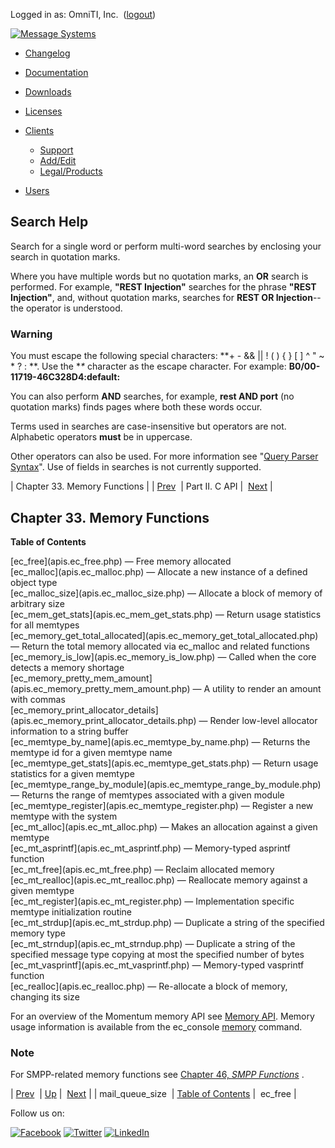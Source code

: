Logged in as: OmniTI, Inc.  ([logout](https://support.messagesystems.com/logout.php))

[![Message Systems](https://support.messagesystems.com/images/ms-white205.png)](https://support.messagesystems.com/start.php) 

*   [Changelog](https://support.messagesystems.com/start.php?show=changelog)
*   [Documentation](https://support.messagesystems.com/docs/)
*   [Downloads](https://support.messagesystems.com/start.php)

*   [Licenses](https://support.messagesystems.com/license_summary.php)
*   <a href="">Clients</a>
    *   [Support](https://support.messagesystems.com/cs.php)
    *   [Add/Edit](https://support.messagesystems.com/edit_client.php)
    *   [Legal/Products](https://support.messagesystems.com/edit_products.php)
*   [Users](https://support.messagesystems.com/edit_customer.php)

## Search Help

Search for a single word or perform multi-word searches by enclosing your search in quotation marks.

Where you have multiple words but no quotation marks, an **OR** search is performed. For example, **"REST Injection"** searches for the phrase **"REST Injection"**, and, without quotation marks, searches for **REST OR Injection**--the operator is understood.

### Warning

You must escape the following special characters: **+ - && || ! ( ) { } [ ] ^ " ~ * ? : \**. Use the **\** character as the escape character. For example: **B0/00-11719-46C328D4\:default\:**

You can also perform **AND** searches, for example, **rest AND port** (no quotation marks) finds pages where both these words occur.

Terms used in searches are case-insensitive but operators are not. Alphabetic operators **must** be in uppercase.

Other operators can also be used. For more information see "[Query Parser Syntax](https://lucene.apache.org/core/old_versioned_docs/versions/3_0_0/queryparsersyntax.html)". Use of fields in searches is not currently supported.

| Chapter 33. Memory Functions |
| [Prev](apis.mail_queue_size.php)  | Part II. C API |  [Next](apis.ec_free.php) |

## Chapter 33. Memory Functions

**Table of Contents**

<dl class="toc">

<dt>[ec_free](apis.ec_free.php) — Free memory allocated</dt>

<dt>[ec_malloc](apis.ec_malloc.php) — Allocate a new instance of a defined object type</dt>

<dt>[ec_malloc_size](apis.ec_malloc_size.php) — Allocate a block of memory of arbitrary size</dt>

<dt>[ec_mem_get_stats](apis.ec_mem_get_stats.php) — Return usage statistics for all memtypes</dt>

<dt>[ec_memory_get_total_allocated](apis.ec_memory_get_total_allocated.php) — Return the total memory allocated via ec_malloc and related functions</dt>

<dt>[ec_memory_is_low](apis.ec_memory_is_low.php) — Called when the core detects a memory shortage</dt>

<dt>[ec_memory_pretty_mem_amount](apis.ec_memory_pretty_mem_amount.php) — A utility to render an amount with commas</dt>

<dt>[ec_memory_print_allocator_details](apis.ec_memory_print_allocator_details.php) — Render low-level allocator information to a string buffer</dt>

<dt>[ec_memtype_by_name](apis.ec_memtype_by_name.php) — Returns the memtype id for a given memtype name</dt>

<dt>[ec_memtype_get_stats](apis.ec_memtype_get_stats.php) — Return usage statistics for a given memtype</dt>

<dt>[ec_memtype_range_by_module](apis.ec_memtype_range_by_module.php) — Returns the range of memtypes associated with a given module</dt>

<dt>[ec_memtype_register](apis.ec_memtype_register.php) — Register a new memtype with the system</dt>

<dt>[ec_mt_alloc](apis.ec_mt_alloc.php) — Makes an allocation against a given memtype</dt>

<dt>[ec_mt_asprintf](apis.ec_mt_asprintf.php) — Memory-typed asprintf function</dt>

<dt>[ec_mt_free](apis.ec_mt_free.php) — Reclaim allocated memory</dt>

<dt>[ec_mt_realloc](apis.ec_mt_realloc.php) — Reallocate memory against a given memtype</dt>

<dt>[ec_mt_register](apis.ec_mt_register.php) — Implementation specific memtype initialization routine</dt>

<dt>[ec_mt_strdup](apis.ec_mt_strdup.php) — Duplicate a string of the specified memory type</dt>

<dt>[ec_mt_strndup](apis.ec_mt_strndup.php) — Duplicate a string of the specified message type copying at most the specified number of bytes</dt>

<dt>[ec_mt_vasprintf](apis.ec_mt_vasprintf.php) — Memory-typed vasprintf function</dt>

<dt>[ec_realloc](apis.ec_realloc.php) — Re-allocate a block of memory, changing its size</dt>

</dl>

For an overview of the Momentum memory API see [Memory API](arch.primary.apis.php#arch.memory "1.3.6. Memory API"). Memory usage information is available from the ec_console [memory](https://support.messagesystems.com/docs/web-ref/console_commands.memory.php) command.

### Note

For SMPP-related memory functions see [Chapter 46, *SMPP Functions*](smpp.php "Chapter 46. SMPP Functions") .

| [Prev](apis.mail_queue_size.php)  | [Up](pt.apis.php) |  [Next](apis.ec_free.php) |
| mail_queue_size  | [Table of Contents](index.php) |  ec_free |

Follow us on:

[![Facebook](https://support.messagesystems.com/images/icon-facebook.png)](http://www.facebook.com/messagesystems) [![Twitter](https://support.messagesystems.com/images/icon-twitter.png)](http://twitter.com/#!/MessageSystems) [![LinkedIn](https://support.messagesystems.com/images/icon-linkedin.png)](http://www.linkedin.com/company/message-systems)